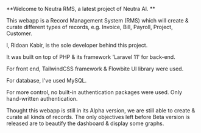 **Welcome to Neutra RMS, a latest project of Neutra AI.
**

This webapp is a Record Management System (RMS) which will create & curate different types of records, e.g. 
Invoice, Bill, Payroll, Project, Customer.

I, Ridoan Kabir, is the sole developer behind this project.

It was built on top of PHP & its framework 'Laravel 11' for back-end.

For front end, TailwindCSS framework & Flowbite UI library were used.

For database, I've used MySQL.

For more control, no built-in authentication packages were used. Only hand-written authentication.

Thought this webapp is still in its Alpha version, we are still able to create & curate all kinds of records.
The only objectives left before Beta version is released are to beautify the dashboard & display some graphs.